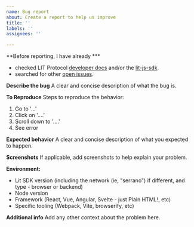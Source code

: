 ```yaml
---
name: Bug report
about: Create a report to help us improve
title: ''
labels: ''
assignees: ''

---
```


**Before reporting, I have already *** 
- checked LIT Protocol [developer docs](https://developer.litprotocol.com/) and/or the [lit-js-sdk](https://lit-protocol.github.io/lit-js-sdk/api_docs_html/).
- searched for other [open issues](https://github.com/LIT-Protocol/lit-js-sdk/issues).

**Describe the bug**
A clear and concise description of what the bug is.

**To Reproduce**
Steps to reproduce the behavior:
1. Go to '...'
2. Click on '....'
3. Scroll down to '....'
4. See error

**Expected behavior**
A clear and concise description of what you expected to happen.

**Screenshots**
If applicable, add screenshots to help explain your problem.

**Environment:**
 - Lit SDK version (including the network (ie, "serrano") if different, and type - browser or backend) 
 - Node version
 - Framework (React, Vue, Angular, Svelte - just Plain HTML!, etc)
 - Specific tooling (Webpack, Vite, browserify, etc) 

**Additional info**
Add any other context about the problem here.
